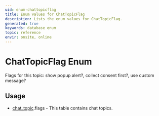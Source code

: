```yaml
---
uid: enum-chattopicflag
title: Enum values for ChatTopicFlag
description: Lists the enum values for ChatTopicFlag.
generated: true
keywords: database enum
topic: reference
envir: onsite, online
---
```


# ChatTopicFlag Enum

Flags for this topic: show popup alert?, collect consent first?, use custom message?


## Usage

* [chat_topic](../chat-topic.md).flags - This table contains chat topics.
